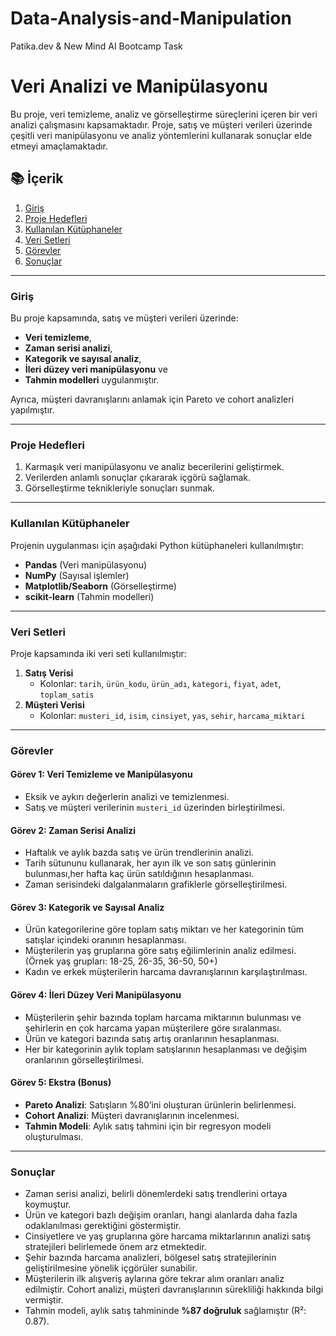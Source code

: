 # Data-Analysis-and-Manipulation
Patika.dev &amp; New Mind AI Bootcamp Task
# Veri Analizi ve Manipülasyonu

Bu proje, veri temizleme, analiz ve görselleştirme süreçlerini içeren bir veri analizi çalışmasını kapsamaktadır. Proje, satış ve müşteri verileri üzerinde çeşitli veri manipülasyonu ve analiz yöntemlerini kullanarak sonuçlar elde etmeyi amaçlamaktadır.

## 📚 İçerik

1. [Giriş](#giriş)
2. [Proje Hedefleri](#proje-hedefleri)
3. [Kullanılan Kütüphaneler](#kullanılan-kütüphaneler)
4. [Veri Setleri](#veri-setleri)
5. [Görevler](#görevler)
6. [Sonuçlar](#sonuçlar)
---

### Giriş

Bu proje kapsamında, satış ve müşteri verileri üzerinde:
- **Veri temizleme**,
- **Zaman serisi analizi**,
- **Kategorik ve sayısal analiz**,
- **İleri düzey veri manipülasyonu** ve
- **Tahmin modelleri** uygulanmıştır.

Ayrıca, müşteri davranışlarını anlamak için Pareto ve cohort analizleri yapılmıştır.

---

### Proje Hedefleri

1. Karmaşık veri manipülasyonu ve analiz becerilerini geliştirmek.
2. Verilerden anlamlı sonuçlar çıkararak içgörü sağlamak.
3. Görselleştirme teknikleriyle sonuçları sunmak.

---

### Kullanılan Kütüphaneler

Projenin uygulanması için aşağıdaki Python kütüphaneleri kullanılmıştır:
- **Pandas** (Veri manipülasyonu)
- **NumPy** (Sayısal işlemler)
- **Matplotlib/Seaborn** (Görselleştirme)
- **scikit-learn** (Tahmin modelleri)

---

### Veri Setleri

Proje kapsamında iki veri seti kullanılmıştır:
1. **Satış Verisi**  
   - Kolonlar: `tarih`, `ürün_kodu`, `ürün_adı`, `kategori`, `fiyat`, `adet`, `toplam_satis`
2. **Müşteri Verisi**  
   - Kolonlar: `musteri_id`, `isim`, `cinsiyet`, `yas`, `sehir`, `harcama_miktari`

---

### Görevler

#### Görev 1: Veri Temizleme ve Manipülasyonu
- Eksik ve aykırı değerlerin analizi ve temizlenmesi.
- Satış ve müşteri verilerinin `musteri_id` üzerinden birleştirilmesi.

#### Görev 2: Zaman Serisi Analizi
- Haftalık ve aylık bazda satış ve ürün trendlerinin analizi.
- Tarih sütununu kullanarak, her ayın ilk ve son satış günlerinin bulunması,her hafta kaç ürün satıldığının hesaplanması.
- Zaman serisindeki dalgalanmaların grafiklerle görselleştirilmesi.

#### Görev 3: Kategorik ve Sayısal Analiz
- Ürün kategorilerine göre toplam satış miktarı ve her kategorinin tüm satışlar içindeki oranının hesaplanması.
- Müşterilerin yaş gruplarına göre satış eğilimlerinin analiz edilmesi. (Örnek yaş grupları: 18-25, 26-35, 36-50, 50+)
- Kadın ve erkek müşterilerin harcama davranışlarının karşılaştırılması.

#### Görev 4: İleri Düzey Veri Manipülasyonu
- Müşterilerin şehir bazında toplam harcama miktarının bulunması ve şehirlerin en çok harcama yapan müşterilere göre sıralanması.
- Ürün ve kategori bazında satış artış oranlarının hesaplanması.
- Her bir kategorinin aylık toplam satışlarının hesaplanması ve değişim oranlarının görselleştirilmesi.

#### Görev 5: Ekstra (Bonus)
- **Pareto Analizi**: Satışların %80’ini oluşturan ürünlerin belirlenmesi.
- **Cohort Analizi**: Müşteri davranışlarının incelenmesi.
- **Tahmin Modeli**: Aylık satış tahmini için bir regresyon modeli oluşturulması.

---

### Sonuçlar

- Zaman serisi analizi, belirli dönemlerdeki satış trendlerini ortaya koymuştur.
- Ürün ve kategori bazlı değişim oranları, hangi alanlarda daha fazla odaklanılması gerektiğini göstermiştir.
- Cinsiyetlere ve yaş gruplarına göre harcama miktarlarının analizi satış stratejileri belirlemede önem arz etmektedir.
- Şehir bazında harcama analizleri, bölgesel satış stratejilerinin geliştirilmesine yönelik içgörüler sunabilir.
- Müşterilerin ilk alışveriş aylarına göre tekrar alım oranları analiz edilmiştir. Cohort analizi, müşteri davranışlarının sürekliliği hakkında bilgi vermiştir.
- Tahmin modeli, aylık satış tahmininde **%87 doğruluk** sağlamıştır (R²: 0.87).



